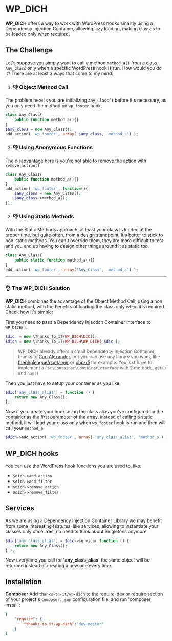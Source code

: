 # WP_DICH
**WP_DICH** offers a way to work with WordPress hooks smartly using a Dependency Injection Container, allowing lazy loading, making classes to be loaded only when required.

## The Challenge
Let's suppose you simply want to call a method `method_a()` from a class `Any_Class` only when a specific WordPress hook is run. How would you do it? There are at least 3 ways that come to my mind: 

1. ### :-1: Object Method Call
The problem here is you are initializing `Any_Class()` before it's necessary, as you only need the method on `wp_footer` hook.  
```php
class Any_Class{
	public function method_a(){}
}
$any_class = new Any_Class();
add_action( 'wp_footer', array( $any_class, 'method_a') );
```

2. ### :-1: Using Anonymous Functions 
The disadvantage here is you're not able to remove the action with `remove_action()` 
```php
class Any_Class{
	public function method_a(){}
}
add_action( 'wp_footer', function(){
	$any_class = new Any_Class();
	$any_class->method_a();
});
```

3. ### :-1: Using Static Methods
With the Static Methods approach, at least your class is loaded at the proper time, but quite often, from a design standpoint, it's better to stick to non-static methods. You can't override them, they are more difficult to test and you end up having to design other things around it as static too. 
```php
class Any_Class{
	public static function method_a(){}
}
add_action( 'wp_footer', array('Any_Class', 'method_a') );
```


---


### :ok_hand: The WP_DICH Solution
**WP_DICH** combines the advantage of the Object Method Call, using a non static method, with the benefits of loading the class only when it's required. Check how it's simple:

First you need to pass a Dependency Injection Container Interface to `WP_DICH()`.  
```php
$dic  = new \Thanks_To_IT\WP_DICH\DIC();
$dich = new \Thanks_To_IT\WP_DICH\WP_DICH( $dic );
```
> WP_DICH already offers a small Dependency Injection Container, thanks to [Carl Alexander](https://carlalexander.ca/dependency-injection-wordpress/), but you can use any library you want, like [thephpleague/container](https://github.com/thephpleague/container) or [php-di](http://php-di.org/) for example. You just have to implement a `Psr\Container\ContainerInterface` with 2 methods, `get()` and `has()`

Then you just have to setup your container as you like:
```php
$dic['any_class_alias'] = function () {
	return new Any_Class();
};
```

Now if you create your hook using the class alias you've configured on the container as the first parameter of the array, instead of calling a static method, it will load your class only when `wp_footer` hook is run and then will call your `method_a`
```php
$dich->add_action( 'wp_footer', array( 'any_class_alias', 'method_a') );
```

## WP_DICH hooks
You can use the WordPress hook functions you are used to, like:

- `$dich->add_action`
- `$dich->add_filter`
- `$dich->remove_action`
- `$dich->remove_filter`

## Services
As we are using a Dependency Injection Container Library we may benefit from some interesting features, like services, allowing to instantiate your classes only once. Yes, no need to think about Singletons anymore.

```php
$dic['any_class_alias'] = $dic->service( function () {
	return new Any_Class();
} );
```
Now everytime you call for **'any_class_alias'** the same object will be returned instead of creating a new one every time.


## Installation
**Composer**
Add `thanks-to-it/wp-dich` to the require-dev or require section of your project's `composer.json` configuration file, and run 'composer install':
```json
{
    "require": {
        "thanks-to-it/wp-dich":"dev-master"
    }
}
```
